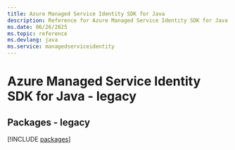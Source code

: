 ```yaml
---
title: Azure Managed Service Identity SDK for Java
description: Reference for Azure Managed Service Identity SDK for Java
ms.date: 06/26/2025
ms.topic: reference
ms.devlang: java
ms.service: managedserviceidentity
---
```

# Azure Managed Service Identity SDK for Java - legacy
## Packages - legacy
[!INCLUDE [packages](managed-service-identity-index.md)]